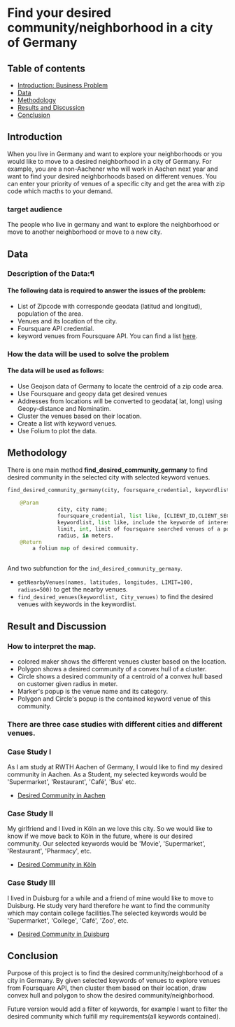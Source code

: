 # Find your desired community/neighborhood in a city of Germany
## Table of contents
* [Introduction: Business Problem](#introduction)
* [Data](#data)
* [Methodology](#methodology)
* [Results and Discussion](#results)
* [Conclusion](#conclusion)

## Introduction

When you live in Germany and want to explore your neighborhoods or you would like to move to a desired neighborhood in a city of Germany. For example, you are a non-Aachener who will work in Aachen next year and want to find your desired neighborhoods based on different venues. You can enter your priority of venues of a specific city and get the area with zip code which macths to your demand.

### target audience
The people who live in germany and want to explore the neighborhood or move to another neighborhood or move to a new city.


## Data <a name="data"></a>
### Description of the Data:¶

#### The following data is required to answer the issues of the problem:

- List of Zipcode with corresponde geodata (latitud and longitud), population of the area.
- Venues and its location of the city.
- Foursquare API credential.
- keyword venues from Foursquare API. You can find a list [here](https://developer.foursquare.com/docs/build-with-foursquare/categories/).

### How the data will be used to solve the problem

#### The data will be used as follows:

- Use Geojson data of Germany to locate the centroid of a zip code area.
- Use Foursquare and geopy data get desired venues
- Addresses from locations will be converted to geodata( lat, long) using Geopy-distance and Nominatim.
- Cluster the venues based on their location.
- Create a list with keyword venues. 
- Use Folium to plot the data.

## Methodology <a name="methodology"></a>
There is one main method **find_desired_community_germany** to find desired community in the selected city with selected keyword venues.
```python
find_desired_community_germany(city, foursquare_credential, keywordlist,limit=100, radius=500)
 
    @Param
                city, city name;
                foursquare_credential, list like, [CLIENT_ID,CLIENT_SECRET];
                keywordlist, list like, include the keyworde of interested venues, such as Supermarket, Bus Stop;
                limit, int, limit of foursquare searched venues of a point;
                radius, in meters.
    @Return
        a folium map of desired community. 
   
```
And two subfunction for the `ind_desired_community_germany`.
- `getNearbyVenues(names, latitudes, longitudes, LIMIT=100, radius=500)` to get the nearby venues.
- `find_desired_venues(keywordlist, City_venues)` to find the desired venues with keywords in the keywordlist.

## Result and Discussion <a name="results"></a>

### How to interpret the map.
- colored maker shows the different venues cluster based on the location. 
- Polygon shows a desired community of a convex hull of a cluster.
- Circle shows a desired community of a centroid of a convex hull based on customer given radius in meter.
- Marker's popup is the venue name and its category.
- Polygon and Circle's popup is the contained keyword venue of this community.

### There are three case studies with different cities and different venues. 
### Case Study I
As I am study at RWTH Aachen of Germany, I would like to find my desired community in Aachen. As a Student, my selected keywords would be 'Supermarket', 'Restaurant', 'Café', 'Bus' etc.
- [Desired Community in Aachen](https://nbviewer.jupyter.org/github/RuikunLi/Capstone_Coursera/blob/master/project/results/Aachen_desired_community.html)
### Case Study II
My girlfriend and I lived in Köln an we love this city. So we would like to know if we move back to Köln in the future, where is our desired community. Our selected keywords would be 'Movie', 'Supermarket', 'Restaurant', 'Pharmacy', etc.
- [Desired Community in Köln](https://nbviewer.jupyter.org/github/RuikunLi/Capstone_Coursera/blob/master/project/results/K%C3%B6ln_desired_community.html)

### Case Study III
I lived in Duisburg for a while and a friend of mine would like to move to Duisburg. He study very hard therefore he want to find the community which may contain college facilities.The selected keywords would be 'Supermarket', 'College', 'Café', 'Zoo', etc.
- [Desired Community in Duisburg](https://nbviewer.jupyter.org/github/RuikunLi/Capstone_Coursera/blob/master/project/results/Duisburg_desired_community.html)

## Conclusion <a name="conclusion"></a>

Purpose of this project is to find the desired community/neighborhood of a city in Germany. By given selected keywords of venues to explore venues from Foursquare API, then cluster them based on their location, draw convex hull and polygon to show the desired community/neighborhood. 

Future version would add a filter of keywords, for example I want to filter the desired community which fulfill my requirements(all keywords contained). 
